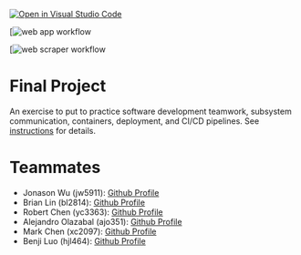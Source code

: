 [![Open in Visual Studio Code](https://classroom.github.com/assets/open-in-vscode-c66648af7eb3fe8bc4f294546bfd86ef473780cde1dea487d3c4ff354943c9ae.svg)](https://classroom.github.com/online_ide?assignment_repo_id=9537032&assignment_repo_type=AssignmentRepo)

[![web app workflow](https://github.com/software-students-fall2022/final-project-team1-finalproject/actions/workflows/web-app.yml/badge.svg)

[![web scraper workflow](https://github.com/software-students-fall2022/final-project-team1-finalproject/actions/workflows/web-scraper.yml/badge.svg)



# Final Project

An exercise to put to practice software development teamwork, subsystem communication, containers, deployment, and CI/CD pipelines. See [instructions](./instructions.md) for details.

# Teammates

* Jonason Wu (jw5911): [Github Profile](https://github.com/JonasonWu)
* Brian Lin (bl2814): [Github Profile](https://github.com/blin007)
* Robert Chen (yc3363): [Github Profile](https://github.com/RobertChenYF)
* Alejandro Olazabal (ajo351): [Github Profile](https://github.com/aleolazabal)
* Mark Chen (xc2097): [Github Profile](https://github.com/markizenlee)
* Benji Luo (hjl464): [Github Profile](https://github.com/BenjiLuo) 